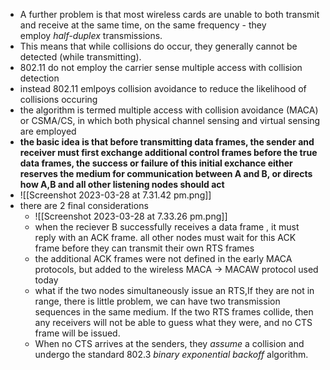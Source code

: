 
- A further problem is that most wireless cards are unable to both transmit and receive at the same time, on the same frequency - they employ _half-duplex_ transmissions.
- This means that while collisions do occur, they generally cannot be detected (while transmitting).
- 802.11 do not employ the carrier sense multiple access with collision detection 
- instead 802.11 emlpoys collision avoidance to reduce the likelihood of collisions occuring 
- the algorithm is termed multiple access with collision avoidance (MACA) or CSMA/CS, in which both physical channel sensing and virtual sensing are employed 
- **the basic idea is that before transmitting data frames, the sender and receiver must first exchange additional control frames before the true data frames, the success or failure of this initial exchance either reserves the medium for communication between A and B, or directs how A,B and all other listening nodes should act**
- ![[Screenshot 2023-03-28 at 7.31.42 pm.png]]
- there are 2 final considerations 
	- ![[Screenshot 2023-03-28 at 7.33.26 pm.png]]
	- when the reciever B successfully receives a data frame , it must reply with an ACK frame. all other nodes must wait for this ACK frame before they can transmit their own RTS frames 
	- the additional ACK frames were not defined in the early MACA protocols, but added to the wireless MACA -> MACAW protocol used today 
	- what if the two nodes simultaneously issue an RTS,If they are not in range, there is little problem, we can have two transmission sequences in the same medium. If the two RTS frames collide, then any receivers will not be able to guess what they were, and no CTS frame will be issued.
	- When no CTS arrives at the senders, they _assume_ a collision and undergo the standard 802.3 _binary exponential backoff_ algorithm.